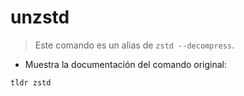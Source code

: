 # unzstd

> Este comando es un alias de `zstd --decompress`.

- Muestra la documentación del comando original:

`tldr zstd`
